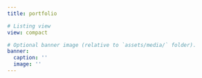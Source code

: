 ```yaml
---
title: portfolio

# Listing view
view: compact

# Optional banner image (relative to `assets/media/` folder).
banner:
  caption: ''
  image: ''
---
```

